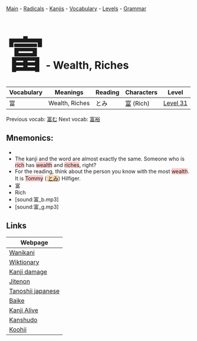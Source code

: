 <style> bigfont {font-size: 100px}</style>
[Main](../README.md) -
[Radicals](../radicals.md) -
[Kanjis](../kanjis.md) -
[Vocabulary](../vocabulary.md) -
[Levels](../levels.md) -
[Grammar](../grammar.md)
# <bigfont> 富</bigfont> - Wealth, Riches 

| Vocabulary | Meanings | Reading | Characters | Level |
| --- | --- | --- | --- | --- |
| 富 | Wealth, Riches | とみ |  [富](../kanjis/富.md) (Rich) | [Level 31](../levels/wk_level31.md) |

Previous vocab: [富む](富む.md) Next vocab: [富裕](富裕.md) 

## Mnemonics:

* 
* The kanji and the word are almost exactly the same. Someone who is <span style="background-color:#ffcccb"> rich</span> has <span style="background-color:#ffcccb"> wealth</span> and <span style="background-color:#ffcccb"> riches</span>, right?
* For the reading, think about the person you know with the most <span style="background-color:#ffcccb"> wealth</span>. It is <span style="background-color:#ffcccb"> Tommy</span> (<span style="background-color:#fed8b1"> [とみ](https://jisho.org/search/とみ)</span>) Hilfiger.
* 富
* Rich
* [sound:富_b.mp3]
* [sound:富_g.mp3]


## Links 

| Webpage |
| --- |
| [Wanikani          ](https://www.wanikani.com/kanji/富) |
| [Wiktionary        ](https://en.wiktionary.org/wiki/富) |
| [Kanji damage      ](http://www.kanjidamage.com/kanji/search?utf8=✓&q=富) |
| [Jitenon           ](https://jitenon.com/kanji/富) |
| [Tanoshii japanese ](https://www.tanoshiijapanese.com/dictionary/kanji.cfm?k=富) |
| [Baike             ](https://baike.baidu.com/item/富) |
| [Kanji Alive       ](https://app.kanjialive.com/富) |
| [Kanshudo          ](https://www.kanshudo.com/searchmn?q=富) |
| [Koohii            ](https://kanji.koohii.com/study/kanji/富) |
